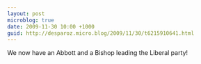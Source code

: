 ```yaml
---
layout: post
microblog: true
date: 2009-11-30 10:00 +1000
guid: http://desparoz.micro.blog/2009/11/30/t6215910641.html
---
```

We now have an Abbott and a Bishop leading the Liberal party!
